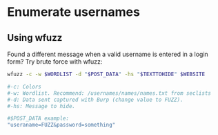 # Enumerate usernames

## Using wfuzz

Found a different message when a valid username is entered in a login form? Try brute force with wfuzz:

```bash
wfuzz -c -w $WORDLIST -d "$POST_DATA" -hs "$TEXTTOHIDE" $WEBSITE

#-c: Colors
#-w: Wordlist. Recommend: /usernames/names/names.txt from seclists
#-d: Data sent captured with Burp (change value to FUZZ).
#-hs: Message to hide.

#$POST_DATA example:
"useraname=FUZZ&password=something"
```
